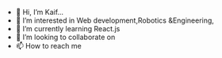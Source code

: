 - 👋 Hi, I’m Kaif...
- 👀 I’m interested in Web development,Robotics &Engineering,
- 🌱 I’m currently learning React.js
- 💞️ I’m looking to collaborate on  
- 📫 How to reach me 

<!---
Kaif8420/Kaif8420 is a ✨ special ✨ repository because its `README.md` (this file) appears on your GitHub profile.
You can click the Preview link to take a look at your changes.
--->
